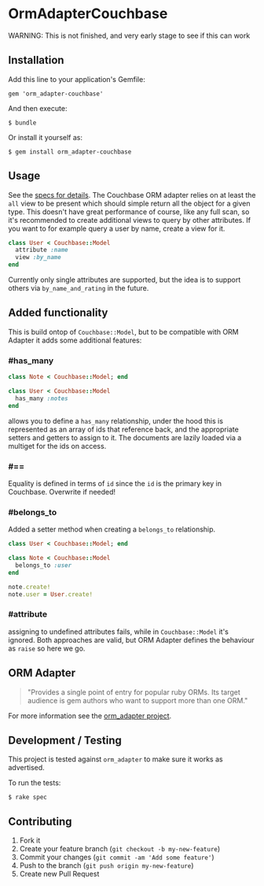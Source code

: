 # OrmAdapterCouchbase

WARNING: This is not finished, and very early stage to see if this can work

## Installation

Add this line to your application's Gemfile:

    gem 'orm_adapter-couchbase'

And then execute:

    $ bundle

Or install it yourself as:

    $ gem install orm_adapter-couchbase

## Usage

See the [specs for
details](https://github.com/sideshowcoder/orm_adapter-couchbase/blob/master/spec/couchbase_spec.rb).
The Couchbase ORM adapter relies on at least the `all` view to be present which
should simple return all the object for a given type. This doesn't have great
performance of course, like any full scan, so it's recommended to create
additional views to query by other attributes. If you want to for example query
a user by name, create a view for it.

```ruby
class User < Couchbase::Model
  attribute :name
  view :by_name
end
```

Currently only single attributes are supported, but the idea is to support
others via `by_name_and_rating` in the future.

## Added functionality

This is build ontop of `Couchbase::Model`, but to be compatible with ORM Adapter
it adds some additional features:

### \#has\_many

```ruby
class Note < Couchbase::Model; end

class User < Couchbase::Model
  has_many :notes
end
```

allows you to define a `has_many` relationship, under the hood this is
represented as an array of ids that reference back, and the appropriate setters
and getters to assign to it. The documents are lazily loaded via a multiget for
the ids on access.

### \#==

Equality is defined in terms of `id` since the `id` is the primary key in
Couchbase. Overwrite if needed!

### \#belongs_to

Added a setter method when creating a `belongs_to` relationship.

```ruby
class User < Couchbase::Model; end

class Note < Couchbase::Model
  belongs_to :user
end

note.create!
note.user = User.create!
```

### \#attribute

assigning to undefined attributes fails, while in `Couchbase::Model` it's
ignored. Both approaches are valid, but ORM Adapter defines the behaviour as
`raise` so here we go.

## ORM Adapter

> "Provides a single point of entry for popular ruby ORMs. Its target audience
> is gem authors who want to support more than one ORM."

For more information see the [orm_adapter
project](http://github.com/ianwhite/orm_adapter).

## Development / Testing

This project is tested against `orm_adapter` to make sure it works as
advertised.

To run the tests:

```
$ rake spec
```

## Contributing

1. Fork it
2. Create your feature branch (`git checkout -b my-new-feature`)
3. Commit your changes (`git commit -am 'Add some feature'`)
4. Push to the branch (`git push origin my-new-feature`)
5. Create new Pull Request

